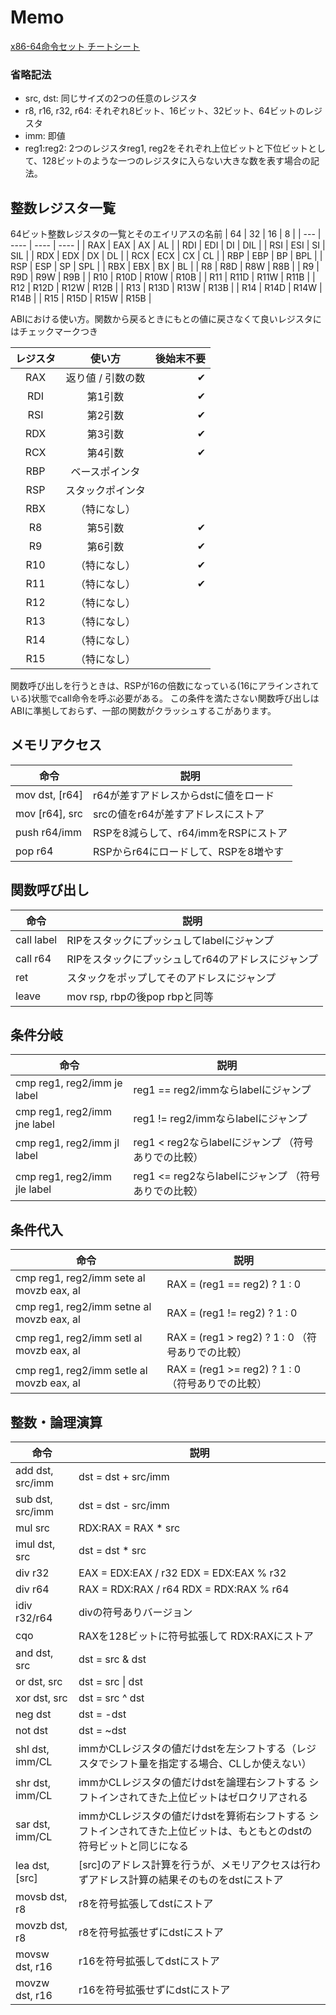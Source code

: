 # Memo
[x86-64命令セット チートシート](https://www.sigbus.info/compilerbook#%E4%BB%98%E9%8C%B21x86-64%E5%91%BD%E4%BB%A4%E3%82%BB%E3%83%83%E3%83%88-%E3%83%81%E3%83%BC%E3%83%88%E3%82%B7%E3%83%BC%E3%83%88)

### 省略記法
- src, dst: 同じサイズの2つの任意のレジスタ
- r8, r16, r32, r64: それぞれ8ビット、16ビット、32ビット、64ビットのレジスタ
- imm: 即値
- reg1:reg2: 2つのレジスタreg1, reg2をそれぞれ上位ビットと下位ビットとして、128ビットのような一つのレジスタに入らない大きな数を表す場合の記法。

## 整数レジスタ一覧
64ビット整数レジスタの一覧とそのエイリアスの名前
| 64  | 32   | 16   | 8    |
| --- | ---- | ---- | ---- |
| RAX | EAX  | AX   | AL   |
| RDI | EDI  | DI   | DIL  |
| RSI | ESI  | SI   | SIL  |
| RDX | EDX  | DX   | DL   |
| RCX | ECX  | CX   | CL   |
| RBP | EBP  | BP   | BPL  |
| RSP | ESP  | SP   | SPL  |
| RBX | EBX  | BX   | BL   |
| R8  | R8D  | R8W  | R8B  |
| R9  | R9D  | R9W  | R9B  |
| R10 | R10D | R10W | R10B |
| R11 | R11D | R11W | R11B |
| R12 | R12D | R12W | R12B |
| R13 | R13D | R13W | R13B |
| R14 | R14D | R14W | R14B |
| R15 | R15D | R15W | R15B |

ABIにおける使い方。関数から戻るときにもとの値に戻さなくて良いレジスタにはチェックマークつき

| レジスタ |      使い方       | 後始末不要 |
| :------: | :---------------: | ---------: |
|   RAX    | 返り値 / 引数の数 |          ✔ |
|   RDI    |      第1引数      |          ✔ |
|   RSI    |      第2引数      |          ✔ |
|   RDX    |      第3引数      |          ✔ |
|   RCX    |      第4引数      |          ✔ |
|   RBP    |  ベースポインタ   |            |
|   RSP    | スタックポインタ  |            |
|   RBX    |   （特になし）    |            |
|    R8    |      第5引数      |          ✔ |
|    R9    |      第6引数      |          ✔ |
|   R10    |   （特になし）    |          ✔ |
|   R11    |   （特になし）    |          ✔ |
|   R12    |   （特になし）    |            |
|   R13    |   （特になし）    |            |
|   R14    |   （特になし）    |            |
|   R15    |   （特になし）    |            |

関数呼び出しを行うときは、RSPが16の倍数になっている(16にアラインされている)状態でcall命令を呼ぶ必要がある。
この条件を満たさない関数呼び出しはABIに準拠しておらず、一部の関数がクラッシュするこがあります。

## メモリアクセス
| 命令           | 説明                                 |
| -------------- | ------------------------------------ |
| mov dst, [r64] | r64が差すアドレスからdstに値をロード |
| mov [r64], src | srcの値をr64が差すアドレスにストア   |
| push r64/imm   | RSPを8減らして、r64/immをRSPにストア |
| pop r64        | RSPからr64にロードして、RSPを8増やす |

## 関数呼び出し
| 命令       | 説明                                               |
| ---------- | -------------------------------------------------- |
| call label | RIPをスタックにプッシュしてlabelにジャンプ         |
| call r64   | RIPをスタックにプッシュしてr64のアドレスにジャンプ |
| ret        | スタックをポップしてそのアドレスにジャンプ         |
| leave      | mov rsp, rbpの後pop rbpと同等                      |

## 条件分岐
| 命令                         | 説明                                                 |
| ---------------------------- | ---------------------------------------------------- |
| cmp reg1, reg2/imm je label  | reg1 == reg2/immならlabelにジャンプ                  |
| cmp reg1, reg2/imm jne label | reg1 != reg2/immならlabelにジャンプ                  |
| cmp reg1, reg2/imm jl label  | reg1 < reg2ならlabelにジャンプ （符号ありでの比較）  |
| cmp reg1, reg2/imm jle label | reg1 <= reg2ならlabelにジャンプ （符号ありでの比較） |

## 条件代入
| 命令                                      | 説明                                              |
| ----------------------------------------- | ------------------------------------------------- |
| cmp reg1, reg2/imm sete al movzb eax, al  | RAX = (reg1 == reg2) ? 1 : 0                      |
| cmp reg1, reg2/imm setne al movzb eax, al | RAX = (reg1 != reg2) ? 1 : 0                      |
| cmp reg1, reg2/imm setl al movzb eax, al  | RAX = (reg1 > reg2) ? 1 : 0 （符号ありでの比較）  |
| cmp reg1, reg2/imm setle al movzb eax, al | RAX = (reg1 >= reg2) ? 1 : 0 （符号ありでの比較） |

## 整数・論理演算
| 命令             | 説明                                                                                                                 |
| ---------------- | -------------------------------------------------------------------------------------------------------------------- |
| add dst, src/imm | dst = dst + src/imm                                                                                                  |
| sub dst, src/imm | dst = dst - src/imm                                                                                                  |
| mul src          | RDX:RAX = RAX * src                                                                                                  |
| imul dst, src    | dst = dst * src                                                                                                      |
| div r32          | EAX = EDX:EAX / r32 EDX = EDX:EAX % r32                                                                              |
| div r64          | RAX = RDX:RAX / r64 RDX = RDX:RAX % r64                                                                              |
| idiv r32/r64     | divの符号ありバージョン                                                                                              |
| cqo              | RAXを128ビットに符号拡張して RDX:RAXにストア                                                                         |
| and dst, src     | dst = src & dst                                                                                                      |
| or dst, src      | dst = src \| dst                                                                                                     |
| xor dst, src     | dst = src ^ dst                                                                                                      |
| neg dst          | dst = -dst                                                                                                           |
| not dst          | dst = ~dst                                                                                                           |
| shl dst, imm/CL  | immかCLレジスタの値だけdstを左シフトする（レジスタでシフト量を指定する場合、CLしか使えない）                         |
| shr dst, imm/CL  | immかCLレジスタの値だけdstを論理右シフトする シフトインされてきた上位ビットはゼロクリアされる                        |
| sar dst, imm/CL  | immかCLレジスタの値だけdstを算術右シフトする シフトインされてきた上位ビットは、もともとのdstの符号ビットと同じになる |
| lea dst, [src]   | [src]のアドレス計算を行うが、メモリアクセスは行わずアドレス計算の結果そのものをdstにストア                           |
| movsb dst, r8    | r8を符号拡張してdstにストア                                                                                          |
| movzb dst, r8    | r8を符号拡張せずにdstにストア                                                                                        |
| movsw dst, r16   | r16を符号拡張してdstにストア                                                                                         |
| movzw dst, r16   | r16を符号拡張せずにdstにストア                                                                                       |